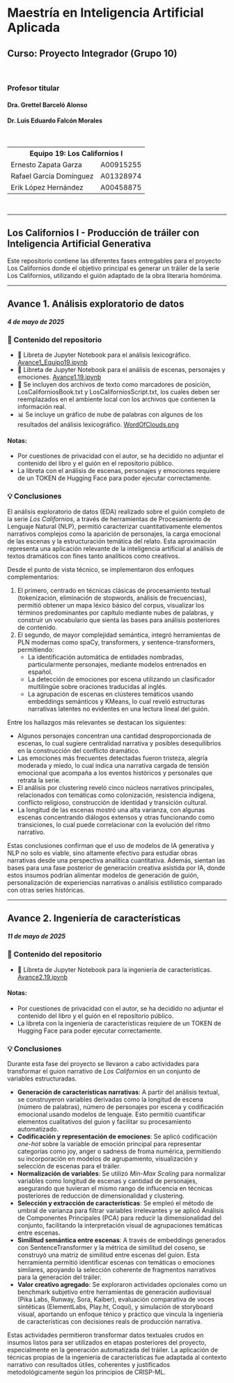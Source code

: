 # Maestría en Inteligencia Artificial Aplicada 

## Curso: Proyecto Integrador (Grupo 10) 

<br />

### Profesor titular  
#### Dra. Grettel Barceló Alonso 
#### Dr. Luis Eduardo Falcón Morales  
<br />

<table>
<tr>
    <th colspan="2">Equipo 19: Los Californios I</th>
</tr>
<tr>
    <td>Ernesto Zapata Garza</td><td>A00915255</td>
</tr>
<tr>
    <td>Rafael García Domínguez</td><td>A01328974</td>
</tr>
<tr>
    <td>Erik López Hernández</td><td>A00458875</td>
</tr>
</table>
<br />


<hr />

## Los Californios I - Producción de tráiler con Inteligencia Artificial Generativa
Este repositorio contiene las diferentes fases entregables para el proyecto Los Californios donde el objetivo principal es generar un tráiler de la serie Los Californios, utilizando el guión adaptado de la obra literaria homónima.

<hr />

## Avance 1. Análisis exploratorio de datos
##### 4 de mayo de 2025

### 📁 Contenido del repositorio
- 📘 Libreta de Jupyter Notebook para el análisis lexicográfico. [Avance1_Equipo19.ipynb](notebooks/Avance1_Equipo19.ipynb)
- 📘 Libreta de Jupyter Notebook para el análisis de escenas, personajes y emociones. [Avance1.19.ipynb](notebooks/Avance1.19.ipynb)
- 📝 Se incluyen dos archivos de texto como marcadores de posición, LosCaliforniosBook.txt y LosCaliforniosScript.txt, los cuales deben ser reemplazados en el ambiente local con los archivos que contienen la información real.
- 📊 Se incluye un gráfico de nube de palabras con algunos de los resultados del análisis lexicográfico. [WordOfClouds.png](outputs/visualizations/WordOfClouds.png)

#### Notas: 
- Por cuestiones de privacidad con el autor, se ha decidido no adjuntar el contenido del libro y el guión en el repositorio público.
- La libreta con el análisis de escenas, personajes y emociones requiere de un TOKEN de Hugging Face para poder ejecutar correctamente.

### 💡 Conclusiones

El análisis exploratorio de datos (EDA) realizado sobre el guión completo de la serie *Los Californios*, a través de herramientas de Procesamiento de Lenguaje Natural (NLP), permitió caracterizar cuantitativamente elementos narrativos complejos como la aparición de personajes, la carga emocional de las escenas y la estructuración temática del relato. Esta aproximación representa una aplicación relevante de la inteligencia artificial al análisis de textos dramáticos con fines tanto analíticos como creativos.

Desde el punto de vista técnico, se implementaron dos enfoques complementarios:

1. El primero, centrado en técnicas clásicas de procesamiento textual (tokenización, eliminación de stopwords, análisis de frecuencias), permitió obtener un mapa léxico básico del corpus, visualizar los términos predominantes por capítulo mediante nubes de palabras, y construir un vocabulario que sienta las bases para análisis posteriores de contenido.
2. El segundo, de mayor complejidad semántica, integró herramientas de PLN modernas como spaCy, transformers, y sentence-transformers, permitiendo:
   - La identificación automática de entidades nombradas, particularmente personajes, mediante modelos entrenados en español.
   - La detección de emociones por escena utilizando un clasificador multilingüe sobre oraciones traducidas al inglés.
   - La agrupación de escenas en clústeres temáticos usando embeddings semánticos y KMeans, lo cual reveló estructuras narrativas latentes no evidentes en una lectura lineal del guión.

Entre los hallazgos más relevantes se destacan los siguientes:
  - Algunos personajes concentran una cantidad desproporcionada de escenas, lo cual sugiere centralidad narrativa y posibles desequilibrios en la construcción del conflicto dramático.
  - Las emociones más frecuentes detectadas fueron tristeza, alegría moderada y miedo, lo cual indica una narrativa cargada de tensión emocional que acompaña a los eventos históricos y personales que retrata la serie.
  - El análisis por clustering reveló cinco núcleos narrativos principales, relacionados con temáticas como colonización, resistencia indígena, conflicto religioso, construcción de identidad y transición cultural.
  - La longitud de las escenas mostró una alta varianza, con algunas escenas concentrando diálogos extensos y otras funcionando como transiciones, lo cual puede correlacionar con la evolución del ritmo narrativo.

Estas conclusiones confirman que el uso de modelos de IA generativa y NLP no solo es viable, sino altamente efectivo para estudiar obras narrativas desde una perspectiva analítica cuantitativa. Además, sientan las bases para una fase posterior de generación creativa asistida por IA, donde estos insumos podrían alimentar modelos de generación de guión, personalización de experiencias narrativas o análisis estilístico comparado con otras series históricas.

<hr />

## Avance 2. Ingeniería de características
##### 11 de mayo de 2025

### 📁 Contenido del repositorio
- 📘 Libreta de Jupyter Notebook para la ingeniería de características. [Avance2.19.ipynb](notebooks/Avance2.19.ipynb)

#### Notas: 
- Por cuestiones de privacidad con el autor, se ha decidido no adjuntar el contenido del libro y el guión en el repositorio público.
- La libreta con la ingeniería de características requiere de un TOKEN de Hugging Face para poder ejecutar correctamente.

### 💡 Conclusiones

Durante esta fase del proyecto se llevaron a cabo actividades para transformar el guion narrativo de <i>Los Californios</i> en un conjunto de variables estructuradas.

- <b>Generación de características narrativas</b>: A partir del análisis textual, se construyeron variables derivadas como la longitud de escena (número de palabras), número de personajes por escena y codificación emocional usando modelos de lenguaje. Esto permitió cuantificar elementos cualitativos del guion y facilitar su procesamiento automatizado.
- <b>Codificación y representación de emociones</b>: Se aplicó codificación <i>one-hot</i> sobre la variable de emoción principal para representar categorías como joy, anger o sadness de froma numérica, permitiendo su incorporación en modelos de agrupamiento, visualización y selección de escenas para el tráiler.
- <b>Normalización de variables</b>: Se utilizó <i>Min-Max Scaling</i> para normalizar variables como longitud de escenas y cantidad de personajes, asegurando que tuvieran el mismo rango de influcencia en técnicas posteriores de reducción de dimensionalidad y clustering.
- <b>Selección y extracción de características</b>: Se empleó el método de umbral de varianza para filtrar variables irrelevantes y se aplicó Análisis de Componentes Principales (PCA) para reducir la dimensionalidad del conjunto, facilitando la interpretación visual de agrupaciones temáticas entre escenas.
- <b>Similitud semántica entre escenas</b>: A través de embeddings generados con SentenceTransformer y la métrica de similitud del coseno, se construyó una matriz de similitud entre escenas del guion. Esta herramienta permitió identificar escenas con temáticas o emociones similares, apoyando la selección coherente de fragmentos narrativos para la generación del tráiler.
- <b>Valor creativo agregado</b>: Se exploraron actividades opcionales como un benchmark subjetivo entre herramientas de generación audiovisual (Pika Labs, Runway, Sora, Kaiber), evaluación comparativa de voces sintéticas (ElementLabs, Play.ht, Coqui), y simulación de storyboard visual, aportando un enfoque ténico y práctico que vincula la ingeniería de características con decisiones reals de producción narrativa.

Estas actividades permitieron transformar datos textuales crudos en insumos listos para ser utilizados en etapas posteriores del proyecto, especialmente en la generación automatizada del tráiler. La aplicación de técnicas propias de la ingeniería de características fue adaptada al contexto narrativo con resultados útiles, coherentes y justificados metodológicamente según los principios de CRISP-ML.
